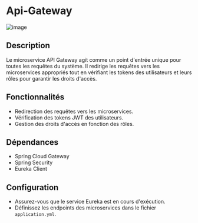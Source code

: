 # Api-Gateway


![image](https://github.com/user-attachments/assets/da66ce05-714c-4929-bab8-662a17d831fc)



## Description
Le microservice API Gateway agit comme un point d'entrée unique pour toutes les requêtes du système. Il redirige les requêtes vers les microservices appropriés tout en vérifiant les tokens des utilisateurs et leurs rôles pour garantir les droits d'accès.

## Fonctionnalités
- Redirection des requêtes vers les microservices.
- Vérification des tokens JWT des utilisateurs.
- Gestion des droits d'accès en fonction des rôles.

## Dépendances
- Spring Cloud Gateway
- Spring Security
- Eureka Client

## Configuration
- Assurez-vous que le service Eureka est en cours d'exécution.
- Définissez les endpoints des microservices dans le fichier `application.yml`.
